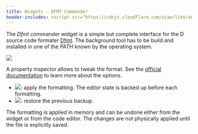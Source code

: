 ```yaml
---
title: Widgets - DFMT Commander
header-includes: <script src="https://cdnjs.cloudflare.com/ajax/libs/anchor-js/4.2.2/anchor.min.js"></script>
---
```


The _Dfmt commander_ widget is a simple but complete interface for the D source code formater [Dfmt](https://github.com/dlang-community/dfmt). 
The background tool has to be build and installed in one of the _PATH_ known by the operating system.

![](img/dfmt_commander.png)

A property inspector allows to tweak the format. 
See the [official documentation](https://github.com/dlang-community/dfmt#configuration) to learn more about the options.

- ![](icons/other/accept.png): apply the formatting. The editor state is backed up before each formatting.
- ![](icons/other/cancel.png): restore the previous backup.

The formatting is applied in memory and can be undone either from the widget or from the code editor. 
The changes are not physically applied until the file is explicitly saved.

<script>anchors.add();</script>
